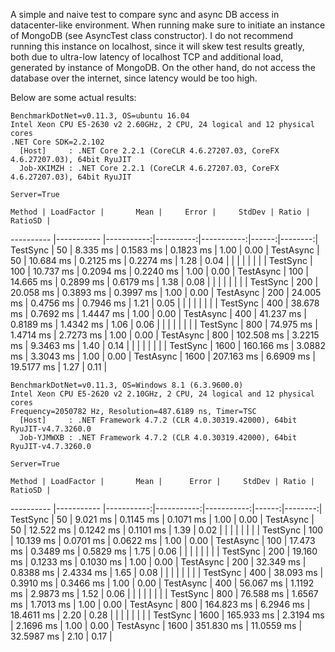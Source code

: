 ﻿A simple and naive test to compare sync and async DB access in datacenter-like environment.
When running make sure to initiate an instance of MongoDB (see AsyncTest class constructor).
I do not recommend running this instance on localhost, since it will skew test results greatly, both due to ultra-low latency of localhost TCP and additional load, generated by instance of MongoDB.
On the other hand, do not access the database over the internet, since latency would be too high.

Below are some actual results:

```
BenchmarkDotNet=v0.11.3, OS=ubuntu 16.04
Intel Xeon CPU E5-2630 v2 2.60GHz, 2 CPU, 24 logical and 12 physical cores
.NET Core SDK=2.2.102
  [Host]     : .NET Core 2.2.1 (CoreCLR 4.6.27207.03, CoreFX 4.6.27207.03), 64bit RyuJIT
  Job-XKIMZH : .NET Core 2.2.1 (CoreCLR 4.6.27207.03, CoreFX 4.6.27207.03), 64bit RyuJIT

Server=True
```

    Method | LoadFactor |       Mean |     Error |     StdDev | Ratio | RatioSD |
---------- |----------- |-----------:|----------:|-----------:|------:|--------:|
  TestSync |         50 |   8.335 ms | 0.1583 ms |  0.1823 ms |  1.00 |    0.00 |
 TestAsync |         50 |  10.684 ms | 0.2125 ms |  0.2274 ms |  1.28 |    0.04 |
           |            |            |           |            |       |         |
  TestSync |        100 |  10.737 ms | 0.2094 ms |  0.2240 ms |  1.00 |    0.00 |
 TestAsync |        100 |  14.665 ms | 0.2899 ms |  0.6179 ms |  1.38 |    0.08 |
           |            |            |           |            |       |         |
  TestSync |        200 |  20.058 ms | 0.3893 ms |  0.3997 ms |  1.00 |    0.00 |
 TestAsync |        200 |  24.005 ms | 0.4756 ms |  0.7946 ms |  1.21 |    0.05 |
           |            |            |           |            |       |         |
  TestSync |        400 |  38.678 ms | 0.7692 ms |  1.4447 ms |  1.00 |    0.00 |
 TestAsync |        400 |  41.237 ms | 0.8189 ms |  1.4342 ms |  1.06 |    0.06 |
           |            |            |           |            |       |         |
  TestSync |        800 |  74.975 ms | 1.4714 ms |  2.7273 ms |  1.00 |    0.00 |
 TestAsync |        800 | 102.508 ms | 3.2215 ms |  9.3463 ms |  1.40 |    0.14 |
           |            |            |           |            |       |         |
  TestSync |       1600 | 160.166 ms | 3.0882 ms |  3.3043 ms |  1.00 |    0.00 |
 TestAsync |       1600 | 207.163 ms | 6.6909 ms | 19.5177 ms |  1.27 |    0.11 |


```
BenchmarkDotNet=v0.11.3, OS=Windows 8.1 (6.3.9600.0)
Intel Xeon CPU E5-2620 v2 2.10GHz, 2 CPU, 24 logical and 12 physical cores
Frequency=2050782 Hz, Resolution=487.6189 ns, Timer=TSC
  [Host]     : .NET Framework 4.7.2 (CLR 4.0.30319.42000), 64bit RyuJIT-v4.7.3260.0
  Job-YJMWXB : .NET Framework 4.7.2 (CLR 4.0.30319.42000), 64bit RyuJIT-v4.7.3260.0

Server=True
```

    Method | LoadFactor |       Mean |      Error |     StdDev | Ratio | RatioSD |
---------- |----------- |-----------:|-----------:|-----------:|------:|--------:|
  TestSync |         50 |   9.021 ms |  0.1145 ms |  0.1071 ms |  1.00 |    0.00 |
 TestAsync |         50 |  12.522 ms |  0.1242 ms |  0.1101 ms |  1.39 |    0.02 |
           |            |            |            |            |       |         |
  TestSync |        100 |  10.139 ms |  0.0701 ms |  0.0622 ms |  1.00 |    0.00 |
 TestAsync |        100 |  17.473 ms |  0.3489 ms |  0.5829 ms |  1.75 |    0.06 |
           |            |            |            |            |       |         |
  TestSync |        200 |  19.160 ms |  0.1233 ms |  0.1030 ms |  1.00 |    0.00 |
 TestAsync |        200 |  32.349 ms |  0.8388 ms |  2.4334 ms |  1.65 |    0.08 |
           |            |            |            |            |       |         |
  TestSync |        400 |  38.093 ms |  0.3910 ms |  0.3466 ms |  1.00 |    0.00 |
 TestAsync |        400 |  56.067 ms |  1.1192 ms |  2.9873 ms |  1.52 |    0.06 |
           |            |            |            |            |       |         |
  TestSync |        800 |  76.588 ms |  1.6567 ms |  1.7013 ms |  1.00 |    0.00 |
 TestAsync |        800 | 164.823 ms |  6.2946 ms | 18.4611 ms |  2.20 |    0.28 |
           |            |            |            |            |       |         |
  TestSync |       1600 | 165.933 ms |  2.3194 ms |  2.1696 ms |  1.00 |    0.00 |
 TestAsync |       1600 | 351.830 ms | 11.0559 ms | 32.5987 ms |  2.10 |    0.17 |

